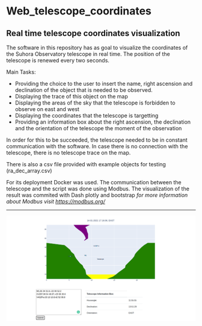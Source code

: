# Web_telescope_coordinates
## Real time telescope coordinates visualization

The software in this repository has as goal to visualize the coordinates of the Suhora Observatory telescope in real time. The position of the telescope is renewed every two seconds.  


Main Tasks:  
* Providing the choice to the user to insert the name, right ascension and declination of the object that is needed to be observed.
* Displaying the trace of this object on the map
* Displaying the areas of the sky that the telescope is forbidden to observe on east and west
* Displaying the coordinates that the telescope is targetting
* Providing an information box about the right ascension, the declination and the orientation of the telescope the moment of the observation  

In order for this to be succeeded, the telescope needed to be in constant communication with the software. In case there is no connection with the telescope, there is no telescope trace on the map.  

There is also a csv file provided with example objects for testing (ra_dec_array.csv)  


For its deployment Docker was used.
The communication between the telescope and the script was done using Modbus.
The visualization of the result was commited with Dash plotly and bootstrap
*for more information about Modbus visit https://modbus.org/*


******************************************************************
![Screenshot](sample_telegraph.png)



